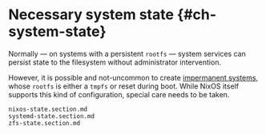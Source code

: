 # Necessary system state {#ch-system-state}

Normally — on systems with a persistent `rootfs` — system services can persist state to
the filesystem without administrator intervention.

However, it is possible and not-uncommon to create [impermanent systems], whose
`rootfs` is either a `tmpfs` or reset during boot. While NixOS itself supports
this kind of configuration, special care needs to be taken.

[impermanent systems]: https://nixos.wiki/wiki/Impermanence


```{=include=} sections
nixos-state.section.md
systemd-state.section.md
zfs-state.section.md
```
